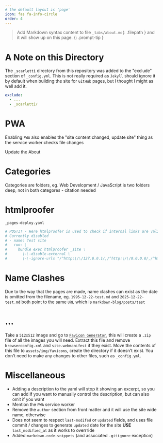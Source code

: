 ```yaml
---
# the default layout is 'page'
icon: fas fa-info-circle
order: 4
---
```


> Add Markdown syntax content to file `_tabs/about.md`{: .filepath } and it will show up on this page.
{: .prompt-tip }


# A Note on this Directory
The `_scarletti` directory from this repository was added to the "exclude" section of `_config.yml`. This is not really required as `Jekyll` should ignore it by default when building the site for `GitHub` pages, but I thought I might as well add it.

```yaml
exclude:
  - ...
  - _scarletti/
```

# PWA
Enabling `PWA` also enables the "site content changed, update site" thing as the service worker checks file changes

Update the About

# Categories
Categories are folders, eg. Web Development / JavaScript is two folders deep, not in both categores - citation needed


# htmlproofer
`_pages-deploy.yaml`
```yaml
# POSTIT - Here htmlproofer is used to check if internal links are valid
# Currently disabled
# - name: Test site
#   run: |
#     bundle exec htmlproofer _site \
#       \-\-disable-external \
#       \-\-ignore-urls "/^http:\/\/127.0.0.1/,/^http:\/\/0.0.0.0/,/^http:\/\/localhost/"
```

# Name Clashes
Due to the way that the pages are made, name clashes can exist as the date is omitted from the filename, eg. `1995-12-22-test.md` and `2025-12-22-test.md` both point to the same `URL` which is `markdown-blog/posts/test`

# ...
Take a `512x512` image and go to [`Favicon Generator`](https://realfavicongenerator.net/), this will create a `.zip` file of all the images you will need. Extract this file and remove `browserconfig.xml` and `site.webmanifest` if they exist. Move the contents of this file to `assets/img/favicons`, create the directory if it doesn't exist. You don't need to make any changes to other files, such as `_config.yml`.

# Miscellaneous
- Adding a description to the yaml will stop it showing an excerpt, so you can add if you want to manually control the description, but can also omit if you want
- Mention the `PWA` service worker
- Remove the `author` section from front matter and it will use the site wide name, otherwise
- Does not seem to respect `last-modifed` or `updated` fields, and uses file commit / changes to generate `updated` date for the site **USE** `last_modified_at` as it works to overrride
- Added `markdown.code-snippets` (and associated `.gitignore` exception)